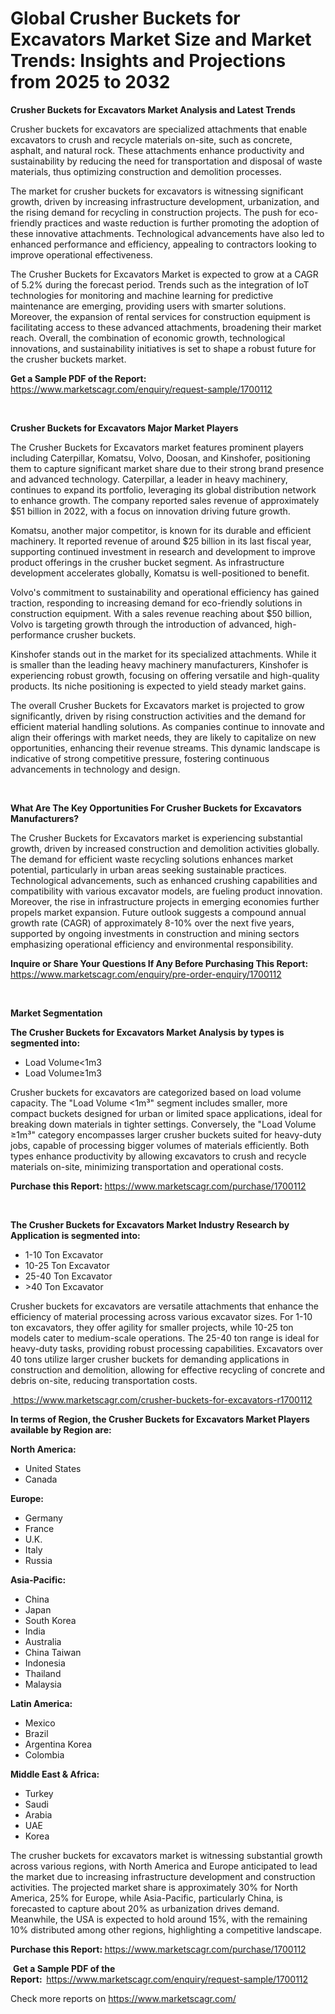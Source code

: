 <p><h1>Global Crusher Buckets for Excavators Market Size and Market Trends: Insights and Projections from 2025 to 2032</h1></p><p><strong>Crusher Buckets for Excavators Market Analysis and Latest Trends</strong></p>
<p><p>Crusher buckets for excavators are specialized attachments that enable excavators to crush and recycle materials on-site, such as concrete, asphalt, and natural rock. These attachments enhance productivity and sustainability by reducing the need for transportation and disposal of waste materials, thus optimizing construction and demolition processes.</p><p>The market for crusher buckets for excavators is witnessing significant growth, driven by increasing infrastructure development, urbanization, and the rising demand for recycling in construction projects. The push for eco-friendly practices and waste reduction is further promoting the adoption of these innovative attachments. Technological advancements have also led to enhanced performance and efficiency, appealing to contractors looking to improve operational effectiveness.</p><p>The Crusher Buckets for Excavators Market is expected to grow at a CAGR of 5.2% during the forecast period. Trends such as the integration of IoT technologies for monitoring and machine learning for predictive maintenance are emerging, providing users with smarter solutions. Moreover, the expansion of rental services for construction equipment is facilitating access to these advanced attachments, broadening their market reach. Overall, the combination of economic growth, technological innovations, and sustainability initiatives is set to shape a robust future for the crusher buckets market.</p></p>
<p><strong>Get a Sample PDF of the Report:&nbsp;</strong> <a href="https://www.marketscagr.com/enquiry/request-sample/1700112?utm_campaign=1911&utm_medium=2&utm_source=Github&utm_content=ia&utm_term=18022025&utm_id=crusher-buckets-for-excavators">https://www.marketscagr.com/enquiry/request-sample/1700112</a></p>
<p>&nbsp;</p>
<p><strong>Crusher Buckets for Excavators Major Market Players</strong></p>
<p><p>The Crusher Buckets for Excavators market features prominent players including Caterpillar, Komatsu, Volvo, Doosan, and Kinshofer, positioning them to capture significant market share due to their strong brand presence and advanced technology. Caterpillar, a leader in heavy machinery, continues to expand its portfolio, leveraging its global distribution network to enhance growth. The company reported sales revenue of approximately $51 billion in 2022, with a focus on innovation driving future growth.</p><p>Komatsu, another major competitor, is known for its durable and efficient machinery. It reported revenue of around $25 billion in its last fiscal year, supporting continued investment in research and development to improve product offerings in the crusher bucket segment. As infrastructure development accelerates globally, Komatsu is well-positioned to benefit.</p><p>Volvo's commitment to sustainability and operational efficiency has gained traction, responding to increasing demand for eco-friendly solutions in construction equipment. With a sales revenue reaching about $50 billion, Volvo is targeting growth through the introduction of advanced, high-performance crusher buckets.</p><p>Kinshofer stands out in the market for its specialized attachments. While it is smaller than the leading heavy machinery manufacturers, Kinshofer is experiencing robust growth, focusing on offering versatile and high-quality products. Its niche positioning is expected to yield steady market gains.</p><p>The overall Crusher Buckets for Excavators market is projected to grow significantly, driven by rising construction activities and the demand for efficient material handling solutions. As companies continue to innovate and align their offerings with market needs, they are likely to capitalize on new opportunities, enhancing their revenue streams. This dynamic landscape is indicative of strong competitive pressure, fostering continuous advancements in technology and design.</p></p>
<p>&nbsp;</p>
<p><strong>What Are The Key Opportunities For Crusher Buckets for Excavators Manufacturers?</strong></p>
<p><p>The Crusher Buckets for Excavators market is experiencing substantial growth, driven by increased construction and demolition activities globally. The demand for efficient waste recycling solutions enhances market potential, particularly in urban areas seeking sustainable practices. Technological advancements, such as enhanced crushing capabilities and compatibility with various excavator models, are fueling product innovation. Moreover, the rise in infrastructure projects in emerging economies further propels market expansion. Future outlook suggests a compound annual growth rate (CAGR) of approximately 8-10% over the next five years, supported by ongoing investments in construction and mining sectors emphasizing operational efficiency and environmental responsibility.</p></p>
<p><strong>Inquire or Share Your Questions If Any Before Purchasing This Report:</strong> <a href="https://www.marketscagr.com/enquiry/pre-order-enquiry/1700112?utm_campaign=1911&utm_medium=2&utm_source=Github&utm_content=ia&utm_term=18022025&utm_id=crusher-buckets-for-excavators">https://www.marketscagr.com/enquiry/pre-order-enquiry/1700112</a></p>
<p>&nbsp;</p>
<p><strong>Market Segmentation</strong></p>
<p><strong>The Crusher Buckets for Excavators Market Analysis by types is segmented into:</strong></p>
<p><ul><li>Load Volume<1m3</li><li>Load Volume≥1m3</li></ul></p>
<p><p>Crusher buckets for excavators are categorized based on load volume capacity. The "Load Volume <1m³" segment includes smaller, more compact buckets designed for urban or limited space applications, ideal for breaking down materials in tighter settings. Conversely, the "Load Volume ≥1m³" category encompasses larger crusher buckets suited for heavy-duty jobs, capable of processing bigger volumes of materials efficiently. Both types enhance productivity by allowing excavators to crush and recycle materials on-site, minimizing transportation and operational costs.</p></p>
<p><strong>Purchase this Report:&nbsp;</strong><a href="https://www.marketscagr.com/purchase/1700112?utm_campaign=1911&utm_medium=2&utm_source=Github&utm_content=ia&utm_term=18022025&utm_id=crusher-buckets-for-excavators">https://www.marketscagr.com/purchase/1700112</a></p>
<p>&nbsp;</p>
<p><strong>The Crusher Buckets for Excavators Market Industry Research by Application is segmented into:</strong></p>
<p><ul><li>1-10 Ton Excavator</li><li>10-25 Ton Excavator</li><li>25-40 Ton Excavator</li><li>>40 Ton Excavator</li></ul></p>
<p><p>Crusher buckets for excavators are versatile attachments that enhance the efficiency of material processing across various excavator sizes. For 1-10 ton excavators, they offer agility for smaller projects, while 10-25 ton models cater to medium-scale operations. The 25-40 ton range is ideal for heavy-duty tasks, providing robust processing capabilities. Excavators over 40 tons utilize larger crusher buckets for demanding applications in construction and demolition, allowing for effective recycling of concrete and debris on-site, reducing transportation costs.</p></p>
<p><a href="https://www.marketscagr.com/crusher-buckets-for-excavators-r1700112?utm_campaign=1911&utm_medium=2&utm_source=Github&utm_content=ia&utm_term=18022025&utm_id=crusher-buckets-for-excavators">&nbsp;https://www.marketscagr.com/crusher-buckets-for-excavators-r1700112</a></p>
<p><strong>In terms of Region, the Crusher Buckets for Excavators Market Players available by Region are:</strong></p>
<p>
    <p> <strong> North America: </strong>
        <ul>
            <li>United States</li>
            <li>Canada</li>
        </ul>
        </p> 
    <p> <strong> Europe: </strong>
        <ul>
            <li>Germany</li>
            <li>France</li>
            <li>U.K.</li>
            <li>Italy</li>
            <li>Russia</li>
        </ul>
        </p> 
    <p> <strong> Asia-Pacific: </strong>
        <ul>
            <li>China</li>
            <li>Japan</li>
            <li>South Korea</li>
            <li>India</li>
            <li>Australia</li>
            <li>China Taiwan</li>
            <li>Indonesia</li>
            <li>Thailand</li>
            <li>Malaysia</li>
        </ul>
        </p> 
    <p> <strong> Latin America: </strong>
        <ul>
            <li>Mexico</li>
            <li>Brazil</li>
            <li>Argentina Korea</li>
            <li>Colombia</li>
        </ul>
        </p> 
    <p> <strong> Middle East & Africa: </strong>
        <ul>
            <li>Turkey</li>
            <li>Saudi</li>
            <li>Arabia</li>
            <li>UAE</li>
            <li>Korea</li>
        </ul>
    </p>
    </p>
<p><p>The crusher buckets for excavators market is witnessing substantial growth across various regions, with North America and Europe anticipated to lead the market due to increasing infrastructure development and construction activities. The projected market share is approximately 30% for North America, 25% for Europe, while Asia-Pacific, particularly China, is forecasted to capture about 20% as urbanization drives demand. Meanwhile, the USA is expected to hold around 15%, with the remaining 10% distributed among other regions, highlighting a competitive landscape.</p></p>
<p><strong>Purchase this Report: </strong><a href="https://www.marketscagr.com/purchase/1700112?utm_campaign=1911&utm_medium=2&utm_source=Github&utm_content=ia&utm_term=18022025&utm_id=crusher-buckets-for-excavators">https://www.marketscagr.com/purchase/1700112</a></p>
<p>&nbsp;<strong>Get a Sample PDF of the Report:&nbsp;&nbsp;</strong><a href="https://www.marketscagr.com/enquiry/request-sample/1700112?utm_campaign=1911&utm_medium=2&utm_source=Github&utm_content=ia&utm_term=18022025&utm_id=crusher-buckets-for-excavators">https://www.marketscagr.com/enquiry/request-sample/1700112</a></p>
<p><strong></strong></p>
<p>Check more reports on <a href="https://www.marketscagr.com/?utm_campaign=1911&utm_medium=2&utm_source=Github&utm_content=ia&utm_term=18022025&utm_id=crusher-buckets-for-excavators">https://www.marketscagr.com/</a></p>